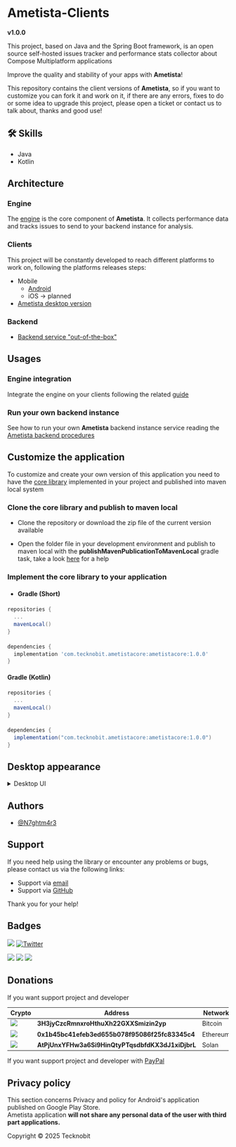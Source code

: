 # Ametista-Clients

**v1.0.0**

This project, based on Java and the Spring Boot framework, is an open source self-hosted issues
tracker and performance
stats collector about Compose Multiplatform applications

Improve the quality and stability of your apps with **Ametista**!

This repository contains the client versions of **Ametista**, so if you want to customize you can
fork
it and work on it, if there are any errors, fixes to do or some idea to upgrade this project, please
open a ticket or contact us to talk about, thanks and good use!

## 🛠 Skills

- Java
- Kotlin

## Architecture

### Engine

The [engine](https://github.com/N7ghtm4r3/Ametista-Engine#readme) is the core component of **Ametista**. It collects performance data and tracks issues to send to your backend instance for
analysis.

### Clients

This project will be constantly developed to reach different platforms to work on, following the
platforms releases
steps:

- Mobile
  - <a href="https://play.google.com/store/apps/details?id=com.tecknobit.ametista">Android</a>
  - iOS -> planned
- <a href="https://github.com/N7ghtm4r3/Ametista-Clients/releases/tag/1.0.0">Ametista desktop
  version</a>

### Backend

- <a href="https://github.com/N7ghtm4r3/Ametista/releases/tag/1.0.0">Backend service
  "out-of-the-box"</a>

## Usages

### Engine integration

Integrate the engine on your clients following the
related [guide](https://github.com/N7ghtm4r3/Ametista-Engine#readme)

### Run your own backend instance

See how to run your own **Ametista** backend instance service reading
the <a href="https://github.com/N7ghtm4r3/Ametista#readme">Ametista backend procedures</a>

## Customize the application

To customize and create your own version of this application you need to have
the <a href="https://github.com/N7ghtm4r3/Ametista/tree/main/core">
core library</a> implemented in your project and published into maven local system

### Clone the core library and publish to maven local

- Clone the repository or download the zip file of the current version available

- Open the folder file in your development environment and publish to maven local with the
  **publishMavenPublicationToMavenLocal** gradle task, take a
  look <a href="https://docs.gradle.org/current/userguide/publishing_maven.html">here</a>
  for a help

### Implement the core library to your application

- #### Gradle (Short)

```gradle
repositories {
  ...
  mavenLocal()
}

dependencies {
  implementation 'com.tecknobit.ametistacore:ametistacore:1.0.0'
}
```

#### Gradle (Kotlin)

```gradle
repositories {
  ...
  mavenLocal()
}

dependencies {
  implementation("com.tecknobit.ametistacore:ametistacore:1.0.0")
}
```

## Desktop appearance

<details>
  <summary>Desktop UI</summary>
  <img src="https://github.com/N7ghtm4r3/Ametista-Clients/blob/main/images/applications.png" alt="applications"/>
  <img src="https://github.com/N7ghtm4r3/Ametista-Clients/blob/main/images/application.png" alt="application"/>
  <img src="https://github.com/N7ghtm4r3/Ametista-Clients/blob/main/images/issues.png" alt="issues"/>
  <img src="https://github.com/N7ghtm4r3/Ametista-Clients/blob/main/images/performances.png" alt="performances"/>
</details>

## Authors

- [@N7ghtm4r3](https://www.github.com/N7ghtm4r3)

## Support

If you need help using the library or encounter any problems or bugs, please contact us via the
following links:

- Support via <a href="mailto:infotecknobitcompany@gmail.com">email</a>
- Support via <a href="https://github.com/N7ghtm4r3/Ametista-Clients/issues/new">GitHub</a>

Thank you for your help!

## Badges

[![](https://img.shields.io/badge/Google_Play-414141?style=for-the-badge&logo=google-play&logoColor=white)](https://play.google.com/store/apps/developer?id=Tecknobit)
[![Twitter](https://img.shields.io/badge/Twitter-1DA1F2?style=for-the-badge&logo=twitter&logoColor=white)](https://twitter.com/tecknobit)

[![](https://img.shields.io/badge/Java-ED8B00?style=for-the-badge&logo=java&logoColor=white)](https://www.oracle.com/java/)
[![](https://img.shields.io/badge/Kotlin-0095D5?&style=for-the-badge&logo=kotlin&logoColor=white)](https://kotlinlang.org/)
[![](https://img.shields.io/badge/Android-3DDC84?style=for-the-badge&logo=android&logoColor=white)](https://play.google.com/store/apps/details?id=com.tecknobit.nova)

## Donations

If you want support project and developer

| Crypto                                                                                              | Address                                          | Network  |
|-----------------------------------------------------------------------------------------------------|--------------------------------------------------|----------|
| ![](https://img.shields.io/badge/Bitcoin-000000?style=for-the-badge&logo=bitcoin&logoColor=white)   | **3H3jyCzcRmnxroHthuXh22GXXSmizin2yp**           | Bitcoin  |
| ![](https://img.shields.io/badge/Ethereum-3C3C3D?style=for-the-badge&logo=Ethereum&logoColor=white) | **0x1b45bc41efeb3ed655b078f95086f25fc83345c4**   | Ethereum |
| ![](https://img.shields.io/badge/Solana-000?style=for-the-badge&logo=Solana&logoColor=9945FF)       | **AtPjUnxYFHw3a6Si9HinQtyPTqsdbfdKX3dJ1xiDjbrL** | Solan    |

If you want support project and developer
with <a href="https://www.paypal.com/donate/?hosted_button_id=5QMN5UQH7LDT4">PayPal</a>

## Privacy policy

This section concerns Privacy and policy for Android's application published on Google Play
Store. <br>
Ametista application **will not share any personal data of the user with third part applications.** 

Copyright © 2025 Tecknobit
